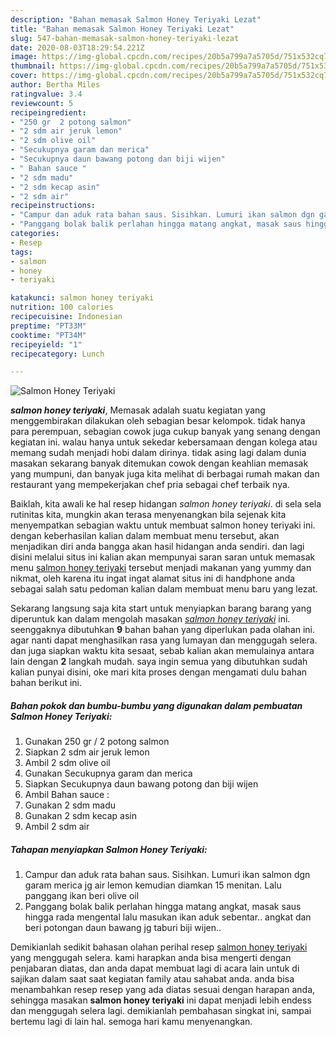 ```yaml
---
description: "Bahan memasak Salmon Honey Teriyaki Lezat"
title: "Bahan memasak Salmon Honey Teriyaki Lezat"
slug: 547-bahan-memasak-salmon-honey-teriyaki-lezat
date: 2020-08-03T18:29:54.221Z
image: https://img-global.cpcdn.com/recipes/20b5a799a7a5705d/751x532cq70/salmon-honey-teriyaki-foto-resep-utama.jpg
thumbnail: https://img-global.cpcdn.com/recipes/20b5a799a7a5705d/751x532cq70/salmon-honey-teriyaki-foto-resep-utama.jpg
cover: https://img-global.cpcdn.com/recipes/20b5a799a7a5705d/751x532cq70/salmon-honey-teriyaki-foto-resep-utama.jpg
author: Bertha Miles
ratingvalue: 3.4
reviewcount: 5
recipeingredient:
- "250 gr  2 potong salmon"
- "2 sdm air jeruk lemon"
- "2 sdm olive oil"
- "Secukupnya garam dan merica"
- "Secukupnya daun bawang potong dan biji wijen"
- " Bahan sauce "
- "2 sdm madu"
- "2 sdm kecap asin"
- "2 sdm air"
recipeinstructions:
- "Campur dan aduk rata bahan saus. Sisihkan. Lumuri ikan salmon dgn garam merica jg air lemon kemudian diamkan 15 menitan. Lalu panggang ikan beri olive oil"
- "Panggang bolak balik perlahan hingga matang angkat, masak saus hingga rada mengental lalu masukan ikan aduk sebentar.. angkat dan beri potongan daun bawang jg taburi biji wijen.."
categories:
- Resep
tags:
- salmon
- honey
- teriyaki

katakunci: salmon honey teriyaki 
nutrition: 100 calories
recipecuisine: Indonesian
preptime: "PT33M"
cooktime: "PT34M"
recipeyield: "1"
recipecategory: Lunch

---
```



![Salmon Honey Teriyaki](https://img-global.cpcdn.com/recipes/20b5a799a7a5705d/751x532cq70/salmon-honey-teriyaki-foto-resep-utama.jpg)

<b><i>salmon honey teriyaki</i></b>, Memasak adalah suatu kegiatan yang menggembirakan dilakukan oleh sebagian besar kelompok. tidak hanya para perempuan, sebagian cowok juga cukup banyak yang senang dengan kegiatan ini. walau hanya untuk sekedar kebersamaan dengan kolega atau memang sudah menjadi hobi dalam dirinya. tidak asing lagi dalam dunia masakan sekarang banyak ditemukan cowok dengan keahlian memasak yang mumpuni, dan banyak juga kita melihat di berbagai rumah makan dan restaurant yang mempekerjakan chef pria sebagai chef terbaik nya.



Baiklah, kita awali ke hal resep hidangan <i>salmon honey teriyaki</i>. di sela sela rutinitas kita, mungkin akan terasa menyenangkan bila sejenak kita menyempatkan sebagian waktu untuk membuat salmon honey teriyaki ini. dengan keberhasilan kalian dalam membuat menu tersebut, akan menjadikan diri anda bangga akan hasil hidangan anda sendiri. dan lagi disini melalui situs ini kalian akan mempunyai saran saran untuk memasak menu <u>salmon honey teriyaki</u> tersebut menjadi makanan yang yummy dan nikmat, oleh karena itu ingat ingat alamat situs ini di handphone anda sebagai salah satu pedoman kalian dalam membuat menu baru yang lezat.


Sekarang langsung saja kita start untuk menyiapkan barang barang yang diperuntuk kan dalam mengolah masakan <u><i>salmon honey teriyaki</i></u> ini. seenggaknya dibutuhkan <b>9</b> bahan bahan yang diperlukan pada olahan ini. agar nanti dapat menghasilkan rasa yang lumayan dan menggugah selera. dan juga siapkan waktu kita sesaat, sebab kalian akan memulainya antara lain dengan <b>2</b> langkah mudah. saya ingin semua yang dibutuhkan sudah kalian punyai disini, oke mari kita proses dengan mengamati dulu bahan bahan berikut ini.

<!--inarticleads1-->

##### Bahan pokok dan bumbu-bumbu yang digunakan dalam pembuatan Salmon Honey Teriyaki:

1. Gunakan 250 gr / 2 potong salmon
1. Siapkan 2 sdm air jeruk lemon
1. Ambil 2 sdm olive oil
1. Gunakan Secukupnya garam dan merica
1. Siapkan Secukupnya daun bawang potong dan biji wijen
1. Ambil  Bahan sauce :
1. Gunakan 2 sdm madu
1. Gunakan 2 sdm kecap asin
1. Ambil 2 sdm air




<!--inarticleads2-->

##### Tahapan menyiapkan Salmon Honey Teriyaki:

1. Campur dan aduk rata bahan saus. Sisihkan. Lumuri ikan salmon dgn garam merica jg air lemon kemudian diamkan 15 menitan. Lalu panggang ikan beri olive oil
1. Panggang bolak balik perlahan hingga matang angkat, masak saus hingga rada mengental lalu masukan ikan aduk sebentar.. angkat dan beri potongan daun bawang jg taburi biji wijen..




Demikianlah sedikit bahasan olahan perihal resep <u>salmon honey teriyaki</u> yang menggugah selera. kami harapkan anda bisa mengerti dengan penjabaran diatas, dan anda dapat membuat lagi di acara lain untuk di sajikan dalam saat saat kegiatan family atau sahabat anda. anda bisa menambahkan resep resep yang ada diatas sesuai dengan harapan anda, sehingga masakan <b>salmon honey teriyaki</b> ini dapat menjadi lebih endess dan menggugah selera lagi. demikianlah pembahasan singkat ini, sampai bertemu lagi di lain hal. semoga hari kamu menyenangkan.
